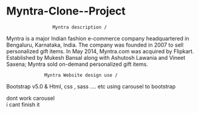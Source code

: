 # Myntra-Clone--Project

                     Myntra description /
Myntra is a major Indian fashion e-commerce company headquartered in Bengaluru, Karnataka, India. The company was founded 
in 2007 to sell personalized gift items. In May 2014, Myntra.com was acquired by Flipkart. Established by Mukesh Bansal 
along with Ashutosh Lawania and Vineet Saxena; Myntra sold on-demand personalized gift items.

                  Myntra Website design use /

   Bootstrap v5.0  &  Html, css , sass .... etc
   using carousel to bootstrap

   dont work  carousel  
   i cant finish it 

   